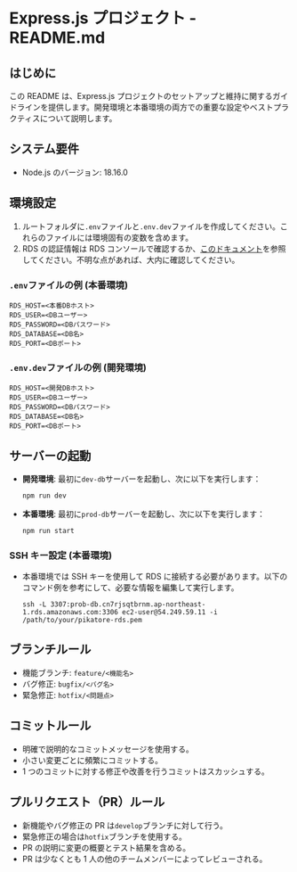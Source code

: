 # Express.js プロジェクト - README.md

## はじめに

この README は、Express.js プロジェクトのセットアップと維持に関するガイドラインを提供します。開発環境と本番環境の両方での重要な設定やベストプラクティスについて説明します。

## システム要件

- Node.js のバージョン: 18.16.0

## 環境設定

1. ルートフォルダに`.env`ファイルと`.env.dev`ファイルを作成してください。これらのファイルには環境固有の変数を含めます。
2. RDS の認証情報は RDS コンソールで確認するか、[このドキュメント](https://www.notion.so/RDS-e556bb56c0194ac1851625fac91be7f0?pvs=4)を参照してください。不明な点があれば、大内に確認してください。

### `.env`ファイルの例 (本番環境)

```dotenv
RDS_HOST=<本番DBホスト>
RDS_USER=<DBユーザー>
RDS_PASSWORD=<DBパスワード>
RDS_DATABASE=<DB名>
RDS_PORT=<DBポート>
```

### `.env.dev`ファイルの例 (開発環境)

```dotenv
RDS_HOST=<開発DBホスト>
RDS_USER=<DBユーザー>
RDS_PASSWORD=<DBパスワード>
RDS_DATABASE=<DB名>
RDS_PORT=<DBポート>
```

## サーバーの起動

- **開発環境**: 最初に`dev-db`サーバーを起動し、次に以下を実行します：
  ```bash
  npm run dev
  ```
- **本番環境**: 最初に`prod-db`サーバーを起動し、次に以下を実行します：

  ```bash
  npm run start
  ```

### SSH キー設定 (本番環境)

- 本番環境では SSH キーを使用して RDS に接続する必要があります。以下のコマンド例を参考にして、必要な情報を編集して実行します。
  ```
  ssh -L 3307:prob-db.cn7rjsqtbrnm.ap-northeast-1.rds.amazonaws.com:3306 ec2-user@54.249.59.11 -i /path/to/your/pikatore-rds.pem
  ```

## ブランチルール

- 機能ブランチ: `feature/<機能名>`
- バグ修正: `bugfix/<バグ名>`
- 緊急修正: `hotfix/<問題点>`

## コミットルール

- 明確で説明的なコミットメッセージを使用する。
- 小さい変更ごとに頻繁にコミットする。
- 1 つのコミットに対する修正や改善を行うコミットはスカッシュする。

## プルリクエスト（PR）ルール

- 新機能やバグ修正の PR は`develop`ブランチに対して行う。
- 緊急修正の場合は`hotfix`ブランチを使用する。
- PR の説明に変更の概要とテスト結果を含める。
- PR は少なくとも 1 人の他のチームメンバーによってレビューされる。
